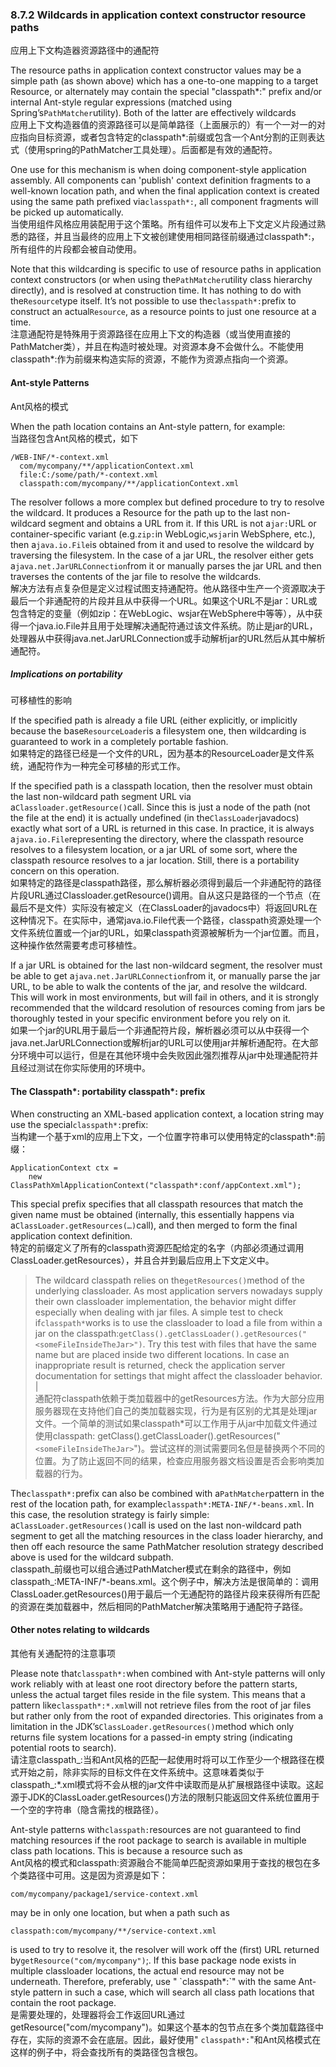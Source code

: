 ### 8.7.2 Wildcards in application context constructor resource paths

应用上下文构造器资源路径中的通配符

The resource paths in application context constructor values may be a simple path \(as shown above\) which has a one-to-one mapping to a target Resource, or alternately may contain the special "classpath\*:" prefix and/or internal Ant-style regular expressions \(matched using Spring’s`PathMatcher`utility\). Both of the latter are effectively wildcards  
应用上下文构造器值的资源路径可以是简单路径（上面展示的）有一个一对一的对应指向目标资源，或者包含特定的classpath\*:前缀或包含一个Ant分割的正则表达式（使用spring的PathMatcher工具处理）。后面都是有效的通配符。

One use for this mechanism is when doing component-style application assembly. All components can 'publish' context definition fragments to a well-known location path, and when the final application context is created using the same path prefixed via`classpath*:`, all component fragments will be picked up automatically.  
当使用组件风格应用装配用于这个策略。所有组件可以发布上下文定义片段通过熟悉的路径，并且当最终的应用上下文被创建使用相同路径前缀通过classpath\*:，所有组件的片段都会被自动使用。

Note that this wildcarding is specific to use of resource paths in application context constructors \(or when using the`PathMatcher`utility class hierarchy directly\), and is resolved at construction time. It has nothing to do with the`Resource`type itself. It’s not possible to use the`classpath*:`prefix to construct an actual`Resource`, as a resource points to just one resource at a time.  
注意通配符是特殊用于资源路径在应用上下文的构造器（或当使用直接的PathMatcher类），并且在构造时被处理。对资源本身不会做什么。不能使用classpath\*:作为前缀来构造实际的资源，不能作为资源点指向一个资源。

#### Ant-style Patterns

Ant风格的模式

When the path location contains an Ant-style pattern, for example:  
当路径包含Ant风格的模式，如下

```
/WEB-INF/*-context.xml
  com/mycompany/**/applicationContext.xml
  file:C:/some/path/*-context.xml
  classpath:com/mycompany/**/applicationContext.xml
```

The resolver follows a more complex but defined procedure to try to resolve the wildcard. It produces a Resource for the path up to the last non-wildcard segment and obtains a URL from it. If this URL is not a`jar:`URL or container-specific variant \(e.g.`zip:`in WebLogic,`wsjar`in WebSphere, etc.\), then a`java.io.File`is obtained from it and used to resolve the wildcard by traversing the filesystem. In the case of a jar URL, the resolver either gets a`java.net.JarURLConnection`from it or manually parses the jar URL and then traverses the contents of the jar file to resolve the wildcards.  
解决方法有点复杂但是定义过程试图支持通配符。他从路径中生产一个资源取决于最后一个非通配符的片段并且从中获得一个URL。如果这个URL不是jar：URL或包含特定的变量（例如zip：在WebLogic、wsjar在WebSphere中等等），从中获得一个java.io.File并且用于处理解决通配符通过该文件系统。防止是jar的URL，处理器从中获得java.net.JarURLConnection或手动解析jar的URL然后从其中解析通配符。

##### Implications on portability

可移植性的影响

If the specified path is already a file URL \(either explicitly, or implicitly because the base`ResourceLoader`is a filesystem one, then wildcarding is guaranteed to work in a completely portable fashion.  
如果特定的路径已经是一个文件的URL，因为基本的ResourceLoader是文件系统，通配符作为一种完全可移植的形式工作。

If the specified path is a classpath location, then the resolver must obtain the last non-wildcard path segment URL via a`Classloader.getResource()`call. Since this is just a node of the path \(not the file at the end\) it is actually undefined \(in the`ClassLoader`javadocs\) exactly what sort of a URL is returned in this case. In practice, it is always a`java.io.File`representing the directory, where the classpath resource resolves to a filesystem location, or a jar URL of some sort, where the classpath resource resolves to a jar location. Still, there is a portability concern on this operation.  
如果特定的路径是classpath路径，那么解析器必须得到最后一个非通配符的路径片段URL通过Classloader.getResource\(\)调用。自从这只是路径的一个节点（在最后不是文件）实际没有被定义（在ClassLoader的javadocs中）将返回URL在这种情况下。在实际中，通常java.io.File代表一个路径，classpath资源处理一个文件系统位置或一个jar的URL，如果classpath资源被解析为一个jar位置。而且，这种操作依然需要考虑可移植性。

If a jar URL is obtained for the last non-wildcard segment, the resolver must be able to get a`java.net.JarURLConnection`from it, or manually parse the jar URL, to be able to walk the contents of the jar, and resolve the wildcard. This will work in most environments, but will fail in others, and it is strongly recommended that the wildcard resolution of resources coming from jars be thoroughly tested in your specific environment before you rely on it.  
如果一个jar的URL用于最后一个非通配符片段，解析器必须可以从中获得一个java.net.JarURLConnection或解析jar的URL可以使用jar并解析通配符。在大部分环境中可以运行，但是在其他环境中会失败因此强烈推荐从jar中处理通配符并且经过测试在你实际使用的环境中。

#### The Classpath\*: portability classpath\*: prefix

When constructing an XML-based application context, a location string may use the special`classpath*:`prefix:  
当构建一个基于xml的应用上下文，一个位置字符串可以使用特定的classpath\*:前缀：

```
ApplicationContext ctx =
    new ClassPathXmlApplicationContext("classpath*:conf/appContext.xml");
```

This special prefix specifies that all classpath resources that match the given name must be obtained \(internally, this essentially happens via a`ClassLoader.getResources(…​)`call\), and then merged to form the final application context definition.  
特定的前缀定义了所有的classpath资源匹配给定的名字（内部必须通过调用ClassLoader.getResources），并且合并到最后应用上下文定义中。

> The wildcard classpath relies on the`getResources()`method of the underlying classloader. As most application servers nowadays supply their own classloader implementation, the behavior might differ especially when dealing with jar files. A simple test to check if`classpath*`works is to use the classloader to load a file from within a jar on the classpath:`getClass().getClassLoader().getResources("<someFileInsideTheJar>")`. Try this test with files that have the same name but are placed inside two different locations. In case an inappropriate result is returned, check the application server documentation for settings that might affect the classloader behavior. \|  
> 通配符classpath依赖于类加载器中的getResources方法。作为大部分应用服务器现在支持他们自己的类加载器实现，行为是有区别的尤其是处理jar文件。一个简单的测试如果classpath\*可以工作用于从jar中加载文件通过使用classpath: getClass\(\).getClassLoader\(\).getResources\("`<someFileInsideTheJar>`"\)。尝试这样的测试需要同名但是替换两个不同的位置。为了防止返回不同的结果，检查应用服务器文档设置是否会影响类加载器的行为。

The`classpath*:`prefix can also be combined with a`PathMatcher`pattern in the rest of the location path, for example`classpath*:META-INF/*-beans.xml`. In this case, the resolution strategy is fairly simple: a`ClassLoader.getResources()`call is used on the last non-wildcard path segment to get all the matching resources in the class loader hierarchy, and then off each resource the same PathMatcher resolution strategy described above is used for the wildcard subpath.  
classpath_前缀也可以组合通过PathMatcher模式在剩余的路径中，例如classpath_:META-INF/\*-beans.xml。这个例子中，解决方法是很简单的：调用ClassLoader.getResources\(\)用于最后一个无通配符的路径片段来获得所有匹配的资源在类加载器中，然后相同的PathMatcher解决策略用于通配符子路径。

#### Other notes relating to wildcards

其他有关通配符的注意事项

Please note that`classpath*:`when combined with Ant-style patterns will only work reliably with at least one root directory before the pattern starts, unless the actual target files reside in the file system. This means that a pattern like`classpath*:*.xml`will not retrieve files from the root of jar files but rather only from the root of expanded directories. This originates from a limitation in the JDK’s`ClassLoader.getResources()`method which only returns file system locations for a passed-in empty string \(indicating potential roots to search\).  
请注意classpath_:当和Ant风格的匹配一起使用时将可以工作至少一个根路径在模式开始之前，除非实际的目标文件在文件系统中。这意味着类似于classpath_:\*.xml模式将不会从根的jar文件中读取而是从扩展根路径中读取。这起源于JDK的ClassLoader.getResources\(\)方法的限制只能返回文件系统位置用于一个空的字符串（隐含需找的根路径）。

Ant-style patterns with`classpath:`resources are not guaranteed to find matching resources if the root package to search is available in multiple class path locations. This is because a resource such as  
Ant风格的模式和classpath:资源融合不能简单匹配资源如果用于查找的根包在多个类路径中可用。这是因为资源是如下：

```
com/mycompany/package1/service-context.xml
```

may be in only one location, but when a path such as

```
classpath:com/mycompany/**/service-context.xml
```

is used to try to resolve it, the resolver will work off the \(first\) URL returned by`getResource("com/mycompany")`;. If this base package node exists in multiple classloader locations, the actual end resource may not be underneath. Therefore, preferably, use " \`classpath\*:\`" with the same Ant-style pattern in such a case, which will search all class path locations that contain the root package.  
是需要处理的，处理器将会工作返回URL通过getResource\("com/mycompany"\)。如果这个基本的包节点在多个类加载路径中存在，实际的资源不会在底层。因此，最好使用" `classpath*:`"和Ant风格模式在这样的例子中，将会查找所有的类路径包含根包。

